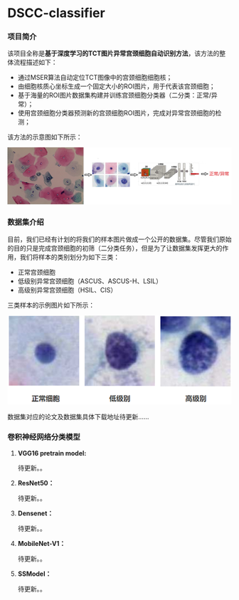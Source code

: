 # DSCC-classifier
### 项目简介

该项目全称是**基于深度学习的TCT图片异常宫颈细胞自动识别方法**，该方法的整体流程描述如下：

- 通过MSER算法自动定位TCT图像中的宫颈细胞细胞核；
- 由细胞核质心坐标生成一个固定大小的ROI图片，用于代表该宫颈细胞；
- 基于海量的ROI图片数据集构建并训练宫颈细胞分类器（二分类：正常/异常）；
- 使用宫颈细胞分类器预测新的宫颈细胞ROI图片，完成对异常宫颈细胞的检测；

该方法的示意图如下所示：

![](./assets/TCT异常宫颈细胞识别1.jpg)



### 数据集介绍

目前，我们已经有计划的将我们的样本图片做成一个公开的数据集。尽管我们原始的目的只是完成宫颈细胞的初筛（二分类任务），但是为了让数据集发挥更大的作用，我们将样本的类别划分为如下三类：

- 正常宫颈细胞
- 低级别异常宫颈细胞（ASCUS、ASCUS-H、LSIL）
- 高级别异常宫颈细胞（HSIL、CIS）

三类样本的示例图片如下所示：

![1553863724489](./assets/1553863724489.png)

数据集对应的论文及数据集具体下载地址待更新......



### 卷积神经网络分类模型

1. **VGG16 pretrain model:**

   待更新。。

2. **ResNet50：**

   待更新。。

3. **Densenet：**

   待更新。。

4. **MobileNet-V1：**

   待更新。。

5. **SSModel：**

   待更新。。

   